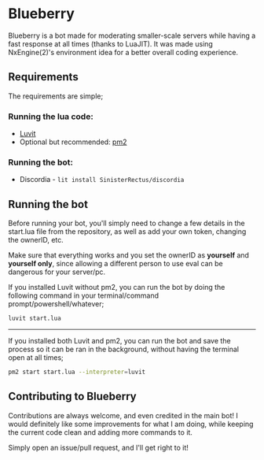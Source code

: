 # Blueberry

Blueberry is a bot made for moderating smaller-scale servers while having a fast response at all times (thanks to LuaJIT).
It was made using NxEngine(2)'s environment idea for a better overall coding experience.
## Requirements
The requirements are simple;

### Running the lua code:
- [Luvit](https://luvit.io/)
- Optional but recommended: [pm2](https://pm2.keymetrics.io/)

### Running the bot:
- Discordia - `lit install SinisterRectus/discordia`
## Running the bot
Before running your bot, you'll simply need to change a few details in the start.lua
file from the repository, as well as add your own token, changing the ownerID, etc.

Make sure that everything works and you set the ownerID as **yourself** and **yourself only**, since allowing
a different person to use eval can be dangerous for your server/pc.

If you installed Luvit without pm2, you can run the bot by doing the following
command in your terminal/command prompt/powershell/whatever;

```bash
luvit start.lua
```
---
If you installed both Luvit and pm2, you can run the bot and save the process so
it can be ran in the background, without having the terminal open at all times;

```bash
pm2 start start.lua --interpreter=luvit
```
## Contributing to Blueberry

Contributions are always welcome, and even credited in the main bot!
I would definitely like some improvements for what I am doing, while keeping the
current code clean and adding more commands to it.

Simply open an issue/pull request, and I'll get right to it!